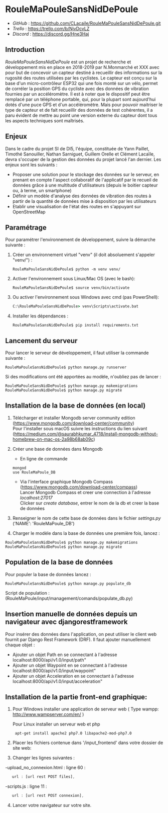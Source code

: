 ﻿# RouleMaPouleSansNidDePoule

- *GitHub* : https://github.com/CLacaile/RouleMaPouleSansNidDePoule.git
- *Trello* : https://trello.com/b/NjvDcvLZ
- *Discord* : https://discord.gg/Hne3Haj

## Introduction

*RouleMaPouleSansNidDePoule* est un projet de recherche et développement mis en place en 2018-2019 par N.Monmarché et XXX avec pour but de concevoir un capteur destiné à recueillir des informations sur la rugosité des routes utilisées par les cyclistes. Le capteur est conçu sur la base d'un micro-contrôleur ESP32 qui une fois monté sur un vélo, permet de corréler la position GPS du cycliste avec des données de vibration fournies par un accéléromètre. Il est à noter que le dispositif peut être remplacé par un téléphone portable, qui, pour la plupart sont aujourd'hui dotés d'une puce GPS et d'un accéléromètre. Mais pour pouvoir maitriser le type de capteur et de fait recueillir des données de test cohérentes, il a paru évident de mettre au point une version externe du capteur dont tous les aspects techniques sont maîtrisés.

## Enjeux

Dans le cadre du projet SI de DI5, l'équipe, constituée de Yann Paillet, Timothé Sanouiller, Nathan Sarniguet, Guillem Orelle et Clément Lacaïle, devra s'occuper de la gestion des données du projet lancé l'an dernier. Les enjeux sont les suivants :

- Proposer une solution pour le stockage des données sur le serveur, en prenant en compte l'aspect collaboratif de l'applicatif par le recueil de données grâce à une multitude d'utilisateurs (depuis le boitier capteur ou, à terme, un smartphone)
- Définir un modèle d'analyse des données de vibration des routes à partir de la quantité de données mise à disposition par les utilisateurs
- Etablir une visualisation de l'état des routes en s'appuyant sur OpenStreetMap

## Paramétrage

Pour paramétrer l'environnement de développement, suivre la démarche suivante : 

1. Créer un environnement virtuel "venv" (il doit absoluement s'appeler "venv/") : 
   ```console
   RouleMaPouleSansNidDePoule$ python -m venv venv/ 
   ```
2. Activer l'environnement sous Linux/Mac OS (avec le bash):
    ```console
   RouleMaPouleSansNidDePoule$ source venv/bin/activate
   ```
3. Ou activer l'environnement sous Windows avec cmd (pas PowerShell):
    ```cmd
    C:\RouleMaPouleSansNidDePoule> venv\Scripts\activate.bat
    ```
4. Installer les dépendances : 
   ```console
   RouleMaPouleSansNidDePoule$ pip install requirements.txt
   ```
## Lancement du serveur

Pour lancer le serveur de développement, il faut utiliser la commande suivante : 

```console
RouleMaPouleSansNidDePoule$ python manage.py runserver
```

Si des modifications ont été apportées au modèle, n'oubliez pas de lancer : 
```console
RouleMaPouleSansNidDePoule$ python manage.py makemigrations
RouleMaPouleSansNidDePoule$ python manage.py migrate
```

## Installation de la base de données (en local)

1. Télécharger et installer Mongodb server community edition (https://www.mongodb.com/download-center/community)  
Pour l'installer sous macOS suivre les instructions du lien suivant (https://medium.com/@saurabhkumar_4718/install-mongodb-without-homebrew-on-mac-os-2a98b68ab09c)

2. Créer une base de données dans Mongodb
    - En ligne de commande  
    ```console
    mongod
   use RouleMaPoule_DB
    ```
    - Via l'interface graphique Mongodb Compass  (https://www.mongodb.com/download-center/compass)  
    Lancer Mongodb Compass et creer une connection à l'adresse *localhost:27017*  
    Clicker sur *create database*, entrer le nom de la db et creer la base de données    
3. Renseigner le nom de cette base de données dans le fichier *settings.py* ('NAME': 'RouleMaPoule_DB')

4. Charger le modèle dans la base de données une première fois, lancez : 
```console
RouleMaPouleSansNidDePoule$ python manage.py makemigrations
RouleMaPouleSansNidDePoule$ python manage.py migrate
```
## Population de la base de données

Pour populer la base de données lancez :
```console
RouleMaPouleSansNidDePoule$ python manage.py populate_db
```
Script de population : (RouleMaPoule/input/management/comands/populate_db.py)

## Insertion manuelle de données depuis un navigateur avec djangorestframework

Pour insérer des données dans l'application, on peut utiliser le client web fournit par Django Rest Framework (DRF).
Il faut ajouter manuellement chaque objet :
- Ajouter un objet Path en se connectant à l'adresse localhost:8000/api/v1.0/input/path"
- Ajouter un objet Waypoint en se connectant à l'adresse localhost:8000/api/v1.0/input/waypoint"
- Ajouter un objet Acceleration en se connectant à l'adresse localhost:8000/api/v1.0/input/acceleration"



## Installation de la partie front-end graphique: 

1. Pour Windows installer une application de serveur web ( Type wampp: http://www.wampserver.com/en/ )

   Pour Linux installer un serveur web et php
   ```console
    apt-get install apache2 php7.0 libapache2-mod-php7.0
   ```

2. Placer les fichiers contenue dans '/input_frontend' dans votre dossier de site web:
3. Changer les lignes suivantes :

  -upload_no_connexion.html :
   ligne 60 :
   ```javascript
      url : [url rest POST files],
   ```
  -scripts.js :
   ligne 11 :
   ```javascript
      url : [url rest POST connexion],
   ```
4. Lancer votre navigateur sur votre site.